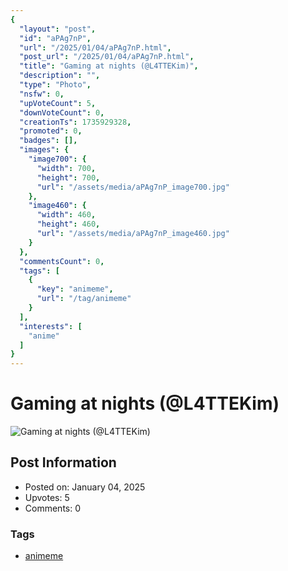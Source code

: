 ```yaml
---
{
  "layout": "post",
  "id": "aPAg7nP",
  "url": "/2025/01/04/aPAg7nP.html",
  "post_url": "/2025/01/04/aPAg7nP.html",
  "title": "Gaming at nights (@L4TTEKim)",
  "description": "",
  "type": "Photo",
  "nsfw": 0,
  "upVoteCount": 5,
  "downVoteCount": 0,
  "creationTs": 1735929328,
  "promoted": 0,
  "badges": [],
  "images": {
    "image700": {
      "width": 700,
      "height": 700,
      "url": "/assets/media/aPAg7nP_image700.jpg"
    },
    "image460": {
      "width": 460,
      "height": 460,
      "url": "/assets/media/aPAg7nP_image460.jpg"
    }
  },
  "commentsCount": 0,
  "tags": [
    {
      "key": "animeme",
      "url": "/tag/animeme"
    }
  ],
  "interests": [
    "anime"
  ]
}
---
```


# Gaming at nights (@L4TTEKim)

![Gaming at nights (@L4TTEKim)](/assets/media/aPAg7nP_image700.jpg)

## Post Information

- Posted on: January 04, 2025
- Upvotes: 5
- Comments: 0

### Tags

- [animeme](/tag/animeme)
